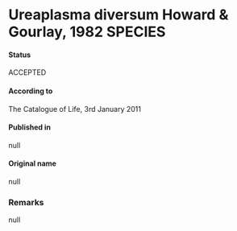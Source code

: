 # Ureaplasma diversum Howard & Gourlay, 1982 SPECIES

#### Status
ACCEPTED

#### According to
The Catalogue of Life, 3rd January 2011

#### Published in
null

#### Original name
null

### Remarks
null